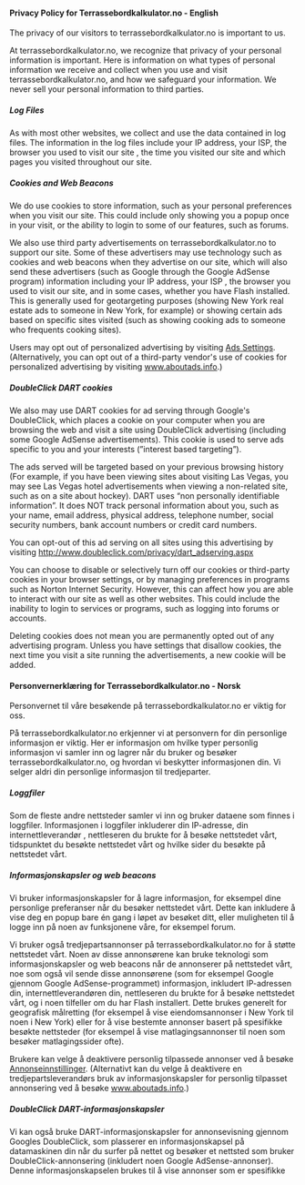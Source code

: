 #### Privacy Policy for Terrassebordkalkulator.no - English

The privacy of our visitors to terrassebordkalkulator.no is important to us.

At terrassebordkalkulator.no, we recognize that privacy of your personal information is important. Here is information on what types of personal information we receive and collect when you use and visit terrassebordkalkulator.no, and how we safeguard your information.  We never sell your personal information to third parties.

##### Log Files

As with most other websites, we collect and use the data contained in log files. The information in the log files include  your IP address, your ISP, the browser you used to visit our site , the time you visited our site and which pages you visited throughout our site.

##### Cookies and Web Beacons

We do use cookies to store information, such as your personal preferences when you visit our site.  This could include only showing you a popup once in your visit, or the ability to login to some of our features, such as forums.

We also use third party advertisements on terrassebordkalkulator.no to support our site. Some of these advertisers may use technology such as cookies and web beacons when they advertise on our site, which will also send these advertisers (such as Google through the Google AdSense program) information including your IP address, your ISP , the browser you used to visit our site, and in some cases, whether you have Flash installed.  This is generally used for geotargeting purposes (showing New York real estate ads to someone in New York, for example) or showing certain ads based on specific sites visited (such as showing cooking ads to someone who frequents cooking sites).

Users may opt out of personalized advertising by visiting [Ads Settings](https://www.google.com/settings/ads). (Alternatively, you can opt out of a third-party vendor's use of cookies for personalized advertising by visiting www.aboutads.info.)

##### DoubleClick DART cookies

We also may use DART cookies for ad serving through Google's DoubleClick, which places a cookie on your computer when you are browsing the web and visit a site using DoubleClick advertising (including some Google AdSense advertisements).  This cookie is used to serve ads specific to you and your interests (”interest based targeting”).

The ads served will be targeted based on your previous browsing history (For example, if you have been viewing sites about visiting Las Vegas, you may see Las Vegas hotel advertisements when viewing a non-related site, such as on a site about hockey).  DART uses “non personally identifiable information”.  It does NOT track personal information about you, such as your name, email address, physical address, telephone number, social security numbers, bank account numbers or credit card numbers.

You can opt-out of this ad serving on all sites using this advertising by visiting http://www.doubleclick.com/privacy/dart_adserving.aspx

You can choose to disable or selectively turn off our cookies or third-party cookies in your browser settings, or by managing preferences in programs such as Norton Internet Security.  However, this can affect how you are able to interact with our site as well as other websites.  This could include the inability to login to services or programs, such as logging into forums or accounts.

Deleting cookies does not mean you are permanently opted out of any advertising program.  Unless you have settings that disallow cookies, the next time you visit a site running the advertisements, a new cookie will be added.

#### Personvernerklæring for Terrassebordkalkulator.no - Norsk

Personvernet til våre besøkende på terrassebordkalkulator.no er viktig for oss.

På terrassebordkalkulator.no erkjenner vi at personvern for din personlige informasjon er viktig. Her er informasjon om hvilke typer personlig informasjon vi samler inn og lagrer når du bruker og besøker terrassebordkalkulator.no, og hvordan vi beskytter informasjonen din. Vi selger aldri din personlige informasjon til tredjeparter.

##### Loggfiler

Som de fleste andre nettsteder samler vi inn og bruker dataene som finnes i loggfiler. Informasjonen i loggfiler inkluderer din IP-adresse, din internettleverandør , nettleseren du brukte for å besøke nettstedet vårt, tidspunktet du besøkte nettstedet vårt og hvilke sider du besøkte på nettstedet vårt.

##### Informasjonskapsler og web beacons

Vi bruker informasjonskapsler for å lagre informasjon, for eksempel dine personlige preferanser når du besøker nettstedet vårt. Dette kan inkludere å vise deg en popup bare én gang i løpet av besøket ditt, eller muligheten til å logge inn på noen av funksjonene våre, for eksempel forum.

Vi bruker også tredjepartsannonser på terrassebordkalkulator.no for å støtte nettstedet vårt. Noen av disse annonsørene kan bruke teknologi som informasjonskapsler og web beacons når de annonserer på nettstedet vårt, noe som også vil sende disse annonsørene (som for eksempel Google gjennom Google AdSense-programmet) informasjon, inkludert IP-adressen din, internettleverandøren din, nettleseren du brukte for å besøke nettstedet vårt, og i noen tilfeller om du har Flash installert. Dette brukes generelt for geografisk målretting (for eksempel å vise eiendomsannonser i New York til noen i New York) eller for å vise bestemte annonser basert på spesifikke besøkte nettsteder (for eksempel å vise matlagingsannonser til noen som besøker matlagingssider ofte).

Brukere kan velge å deaktivere personlig tilpassede annonser ved å besøke [Annonseinnstillinger](https://www.google.com/settings/ads). (Alternativt kan du velge å deaktivere en tredjepartsleverandørs bruk av informasjonskapsler for personlig tilpasset annonsering ved å besøke www.aboutads.info.)

##### DoubleClick DART-informasjonskapsler

Vi kan også bruke DART-informasjonskapsler for annonsevisning gjennom Googles DoubleClick, som plasserer en informasjonskapsel på datamaskinen din når du surfer på nettet og besøker et nettsted som bruker DoubleClick-annonsering (inkludert noen Google AdSense-annonser). Denne informasjonskapselen brukes til å vise annonser som er spesifikke